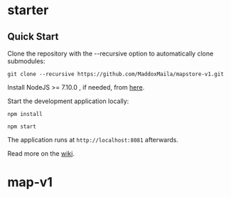 starter
==========

Quick Start
------------

Clone the repository with the --recursive option to automatically clone submodules:

`git clone --recursive https://github.com/MaddoxMaila/mapstore-v1.git`

Install NodeJS >= 7.10.0 , if needed, from [here](https://nodejs.org/en/download/releases/).

Start the development application locally:

`npm install`

`npm start`

The application runs at `http://localhost:8081` afterwards.

Read more on the [wiki](https://github.com/MaddoxMaila/mapstore-v1.git/wiki).
# map-v1

